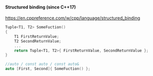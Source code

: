 #### Structured binding (since C++17)
https://en.cppreference.com/w/cpp/language/structured_binding

```cpp
Tuple<T1, T2> SomeFuction()
{
	T1 FirstReturnValue;
	T2 SecondReturnValue;
	...
	return Tuple<T1, T2>{ FirstReturnValue, SecondReturnValue };
}

//auto / const auto / const auto& 
auto [First, Second]{ SomeFuction() };
```
